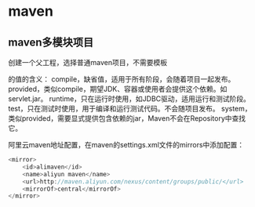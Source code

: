 # maven





## maven多模块项目

创建一个父工程，选择普通maven项目，不需要模板



 <scope>的值的含义：
compile，缺省值，适用于所有阶段，会随着项目一起发布。 
provided，类似compile，期望JDK、容器或使用者会提供这个依赖。如servlet.jar。 
runtime，只在运行时使用，如JDBC驱动，适用运行和测试阶段。 
test，只在测试时使用，用于编译和运行测试代码。不会随项目发布。 
system，类似provided，需要显式提供包含依赖的jar，Maven不会在Repository中查找它。 



阿里云maven地址配置，在maven的settings.xml文件的mirrors中添加配置：

```java
<mirror>
    <id>alimaven</id>
    <name>aliyun maven</name>
    <url>http://maven.aliyun.com/nexus/content/groups/public/</url>
 	<mirrorOf>central</mirrorOf>
</mirror>
```







